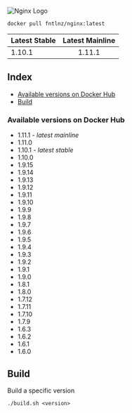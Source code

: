 ![Nginx Logo](http://i.imgur.com/DhBbBQF.png)

```
docker pull fntlnz/nginx:latest
```

| Latest Stable | Latest Mainline      |
| ------------- |:--------------------:|
| 1.10.1        | 1.11.1               |

## Index
- [Available versions on Docker Hub](#available-versions-on-docker-hub)
- [Build](#build)

### Available versions on Docker Hub

- 1.11.1 - *latest mainline*
- 1.11.0
- 1.10.1 - *latest stable*
- 1.10.0
- 1.9.15
- 1.9.14
- 1.9.13
- 1.9.12
- 1.9.11
- 1.9.10
- 1.9.9
- 1.9.8
- 1.9.7
- 1.9.6
- 1.9.5
- 1.9.4
- 1.9.3
- 1.9.2
- 1.9.1
- 1.9.0
- 1.8.1
- 1.8.0
- 1.7.12
- 1.7.11
- 1.7.10
- 1.7.9
- 1.6.3
- 1.6.2
- 1.6.1
- 1.6.0

## Build

Build a specific version
```
./build.sh <version>
```

